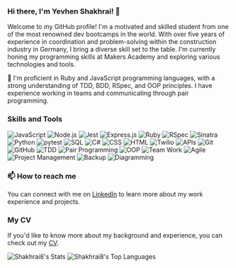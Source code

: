 ### Hi there, I'm Yevhen Shakhrai! 👋

Welcome to my GitHub profile! I'm a motivated and skilled student from one of the most renowned dev bootcamps in the world. With over five years of experience in coordination and problem-solving within the construction industry in Germany, I bring a diverse skill set to the table. I'm currently honing my programming skills at Makers Academy and exploring various technologies and tools.

🌱 I'm proficient in Ruby and JavaScript programming languages, with a strong understanding of TDD, BDD, RSpec, and OOP principles. I have experience working in teams and communicating through pair programming.

### Skills and Tools
![JavaScript](https://img.shields.io/badge/-JavaScript-F7DF1E?style=flat-square&logo=javascript&logoColor=white)
![Node.js](https://img.shields.io/badge/-Node.js-339933?style=flat-square&logo=node.js&logoColor=white)
![Jest](https://img.shields.io/badge/-Jest-C21325?style=flat-square&logo=jest&logoColor=white)
![Express.js](https://img.shields.io/badge/-Express.js-000000?style=flat-square&logo=express&logoColor=white)
![Ruby](https://img.shields.io/badge/-Ruby-red?style=flat-square&logo=ruby)
![RSpec](https://img.shields.io/badge/-RSpec-red?style=flat-square)
![Sinatra](https://img.shields.io/badge/-Sinatra-brightgreen?style=flat-square)
![Python](https://img.shields.io/badge/-Python-3776AB?style=flat-square&logo=python&logoColor=white)
![pytest](https://img.shields.io/badge/-pytest-0A9EDC?style=flat-square&logo=pytest&logoColor=white)
![SQL](https://img.shields.io/badge/-SQL-4479A1?style=flat-square&logo=postgresql&logoColor=white)
![C#](https://img.shields.io/badge/-C%23-239120?style=flat-square&logo=csharp&logoColor=white)
![CSS](https://img.shields.io/badge/-CSS-1572B6?style=flat-square&logo=css3&logoColor=white)
![HTML](https://img.shields.io/badge/-HTML-E34F26?style=flat-square&logo=html5&logoColor=white)
![Twilio](https://img.shields.io/badge/-Twilio-FF6F00?style=flat-square&logo=twilio&logoColor=white)
![APIs](https://img.shields.io/badge/-APIs-00599C?style=flat-square)
![Git](https://img.shields.io/badge/-Git-F05032?style=flat-square&logo=git&logoColor=white)
![GitHub](https://img.shields.io/badge/-GitHub-181717?style=flat-square&logo=github)
![TDD](https://img.shields.io/badge/-TDD-8A2BE2?style=flat-square)
![Pair Programming](https://img.shields.io/badge/-Pair%20Programming-blueviolet?style=flat-square)
![OOP](https://img.shields.io/badge/-OOP-FFA500?style=flat-square)
![Team Work](https://img.shields.io/badge/-Team%20Work-brightgreen?style=flat-square)
![Agile](https://img.shields.io/badge/-Agile-47CC00?style=flat-square)
![Project Management](https://img.shields.io/badge/-Project%20Management-lightgrey?style=flat-square)
![Backup](https://img.shields.io/badge/-Backup-00FFFF?style=flat-square)
![Diagramming](https://img.shields.io/badge/-Diagramming-ff69b4?style=flat-square)

### 📫 How to reach me

You can connect with me on [LinkedIn](https://www.linkedin.com/in/shakhrai8) to learn more about my work experience and projects.

### My CV

If you'd like to know more about my background and experience, you can check out my [CV](https://github.com/Shakhrai8/CV/blob/master/README.md).

![Shakhrai8's Stats](https://github-readme-stats.vercel.app/api?username=Shakhrai8&theme=merko&show_icons=true&hide_border=false&count_private=true&hide_rank=true&line_height=20&width=200&height=200) ![Shakhrai8's Top Languages](https://github-readme-stats.vercel.app/api/top-langs/?username=Shakhrai8&theme=merko&show_icons=true&hide_border=false&layout=compact&langs_count=6&width=200&height=200)


